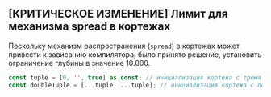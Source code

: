 ## \[КРИТИЧЕСКОЕ ИЗМЕНЕНИЕ\] Лимит для механизма spread в кортежах

Поскольку механизм распространения (`spread`) в кортежах может привести к зависанию компилятора, было принято решение, установить ограничение глубины в значение 10.000.

`````ts
const tuple = [0, '', true] as const; // инициализация кортежа с тремя значениями
const doubleTuple = [...tuple, ...tuple]; // инициализация кортежа с помощью механизма распространения, который приведет к удваиванию значений

`````